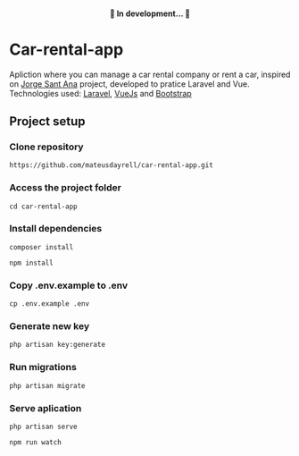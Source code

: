 <h4 align="center"> 
	🚧  In development...  🚧
</h4>

# Car-rental-app

Apliction where you can manage a car rental company or rent a car, inspired on [Jorge Sant Ana](https://jorgesantana.net.br/) project, developed to pratice Laravel and Vue.<br>
Technologies used: [Laravel](https://laravel.com/), [VueJs](https://vuejs.org/) and [Bootstrap](https://getbootstrap.com/)

## Project setup <br>

### Clone repository
```
https://github.com/mateusdayrell/car-rental-app.git
```

### Access the project folder
```
cd car-rental-app
```

### Install dependencies
```
composer install
```
```
npm install
```

### Copy .env.example to .env
```
cp .env.example .env
```

### Generate new key
```
php artisan key:generate
```

### Run migrations
```
php artisan migrate
```

### Serve aplication
```
php artisan serve
```
```
npm run watch
```
